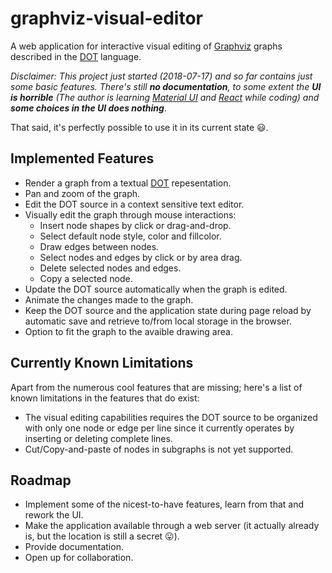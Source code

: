 # graphviz-visual-editor

A web application for interactive visual editing of [Graphviz](http://www.graphviz.org) graphs described in the [DOT](https://www.graphviz.org/doc/info/lang.html) language.

*Disclaimer: This project just started (2018-07-17) and so far contains just some basic features. There's still **no documentation**, to some extent the **UI is horrible** (The author is learning [Material UI](https://material-ui.com/) and [React](https://material-ui.com/) while coding) and **some choices in the UI does nothing***.

That said, it's perfectly possible to use it in its current state :smiley:.

## Implemented Features ##

* Render a graph from a textual [DOT](https://www.graphviz.org/doc/info/lang.html) repesentation.
* Pan and zoom of the graph.
* Edit the DOT source in a context sensitive text editor.
* Visually edit the graph through mouse interactions:
  * Insert node shapes by click or drag-and-drop.
  * Select default node style, color and fillcolor.
  * Draw edges between nodes.
  * Select nodes and edges by click or by area drag.
  * Delete selected nodes and edges.
  * Copy a selected node.
* Update the DOT source automatically when the graph is edited.
* Animate the changes made to the graph.
* Keep the DOT source and the application state during page reload by automatic save and retrieve to/from local storage in the browser.
* Option to fit the graph to the avaible drawing area.

## Currently Known Limitations ##

Apart from the numerous cool features that are missing; here's a list of known limitations in the features that do exist:

* The visual editing capabilities requires the DOT source to be organized with only one node or edge per line since it currently operates by inserting or deleting complete lines.
* Cut/Copy-and-paste of nodes in subgraphs is not yet supported.

## Roadmap ##

* Implement some of the nicest-to-have features, learn from that and rework the UI.
* Make the application available through a web server (it actually already is, but the location is still a secret :stuck_out_tongue:).
* Provide documentation.
* Open up for collaboration.
